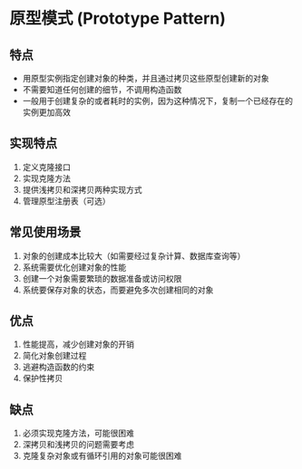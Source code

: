 # 原型模式 (Prototype Pattern)

## 特点
- 用原型实例指定创建对象的种类，并且通过拷贝这些原型创建新的对象
- 不需要知道任何创建的细节，不调用构造函数
- 一般用于创建复杂的或者耗时的实例，因为这种情况下，复制一个已经存在的实例更加高效

## 实现特点
1. 定义克隆接口
2. 实现克隆方法
3. 提供浅拷贝和深拷贝两种实现方式
4. 管理原型注册表（可选）

## 常见使用场景
1. 对象的创建成本比较大（如需要经过复杂计算、数据库查询等）
2. 系统需要优化创建对象的性能
3. 创建一个对象需要繁琐的数据准备或访问权限
4. 系统要保存对象的状态，而要避免多次创建相同的对象

## 优点
1. 性能提高，减少创建对象的开销
2. 简化对象创建过程
3. 逃避构造函数的约束
4. 保护性拷贝

## 缺点
1. 必须实现克隆方法，可能很困难
2. 深拷贝和浅拷贝的问题需要考虑
3. 克隆复杂对象或有循环引用的对象可能很困难 